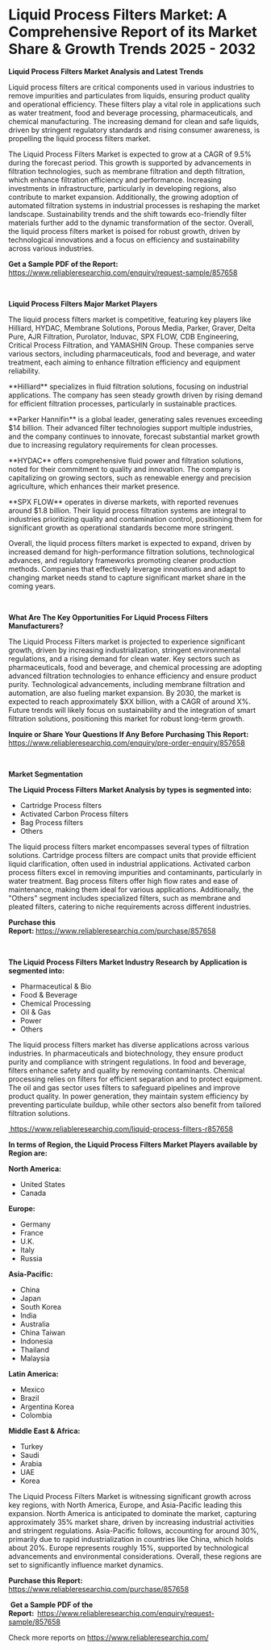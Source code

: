 <p><h1>Liquid Process Filters Market: A Comprehensive Report of its Market Share & Growth Trends 2025 - 2032</h1></p><p><strong>Liquid Process Filters Market Analysis and Latest Trends</strong></p>
<p><p>Liquid process filters are critical components used in various industries to remove impurities and particulates from liquids, ensuring product quality and operational efficiency. These filters play a vital role in applications such as water treatment, food and beverage processing, pharmaceuticals, and chemical manufacturing. The increasing demand for clean and safe liquids, driven by stringent regulatory standards and rising consumer awareness, is propelling the liquid process filters market.</p><p>The Liquid Process Filters Market is expected to grow at a CAGR of 9.5% during the forecast period. This growth is supported by advancements in filtration technologies, such as membrane filtration and depth filtration, which enhance filtration efficiency and performance. Increasing investments in infrastructure, particularly in developing regions, also contribute to market expansion. Additionally, the growing adoption of automated filtration systems in industrial processes is reshaping the market landscape. Sustainability trends and the shift towards eco-friendly filter materials further add to the dynamic transformation of the sector. Overall, the liquid process filters market is poised for robust growth, driven by technological innovations and a focus on efficiency and sustainability across various industries.</p></p>
<p><strong>Get a Sample PDF of the Report:&nbsp;</strong> <a href="https://www.reliableresearchiq.com/enquiry/request-sample/857658?utm_campaign=2947&utm_medium=2&utm_source=Github&utm_content=ia&utm_term=09042025&utm_id=liquid-process-filters">https://www.reliableresearchiq.com/enquiry/request-sample/857658</a></p>
<p>&nbsp;</p>
<p><strong>Liquid Process Filters Major Market Players</strong></p>
<p><p>The liquid process filters market is competitive, featuring key players like Hilliard, HYDAC, Membrane Solutions, Porous Media, Parker, Graver, Delta Pure, AJR Filtration, Purolator, Induvac, SPX FLOW, CDB Engineering, Critical Process Filtration, and YAMASHIN Group. These companies serve various sectors, including pharmaceuticals, food and beverage, and water treatment, each aiming to enhance filtration efficiency and equipment reliability.</p><p>**Hilliard** specializes in fluid filtration solutions, focusing on industrial applications. The company has seen steady growth driven by rising demand for efficient filtration processes, particularly in sustainable practices. </p><p>**Parker Hannifin** is a global leader, generating sales revenues exceeding $14 billion. Their advanced filter technologies support multiple industries, and the company continues to innovate, forecast substantial market growth due to increasing regulatory requirements for clean processes.</p><p>**HYDAC** offers comprehensive fluid power and filtration solutions, noted for their commitment to quality and innovation. The company is capitalizing on growing sectors, such as renewable energy and precision agriculture, which enhances their market presence. </p><p>**SPX FLOW** operates in diverse markets, with reported revenues around $1.8 billion. Their liquid process filtration systems are integral to industries prioritizing quality and contamination control, positioning them for significant growth as operational standards become more stringent.</p><p>Overall, the liquid process filters market is expected to expand, driven by increased demand for high-performance filtration solutions, technological advances, and regulatory frameworks promoting cleaner production methods. Companies that effectively leverage innovations and adapt to changing market needs stand to capture significant market share in the coming years.</p></p>
<p>&nbsp;</p>
<p><strong>What Are The Key Opportunities For Liquid Process Filters Manufacturers?</strong></p>
<p><p>The Liquid Process Filters market is projected to experience significant growth, driven by increasing industrialization, stringent environmental regulations, and a rising demand for clean water. Key sectors such as pharmaceuticals, food and beverage, and chemical processing are adopting advanced filtration technologies to enhance efficiency and ensure product purity. Technological advancements, including membrane filtration and automation, are also fueling market expansion. By 2030, the market is expected to reach approximately $XX billion, with a CAGR of around X%. Future trends will likely focus on sustainability and the integration of smart filtration solutions, positioning this market for robust long-term growth.</p></p>
<p><strong>Inquire or Share Your Questions If Any Before Purchasing This Report:</strong> <a href="https://www.reliableresearchiq.com/enquiry/pre-order-enquiry/857658?utm_campaign=2947&utm_medium=2&utm_source=Github&utm_content=ia&utm_term=09042025&utm_id=liquid-process-filters">https://www.reliableresearchiq.com/enquiry/pre-order-enquiry/857658</a></p>
<p>&nbsp;</p>
<p><strong>Market Segmentation</strong></p>
<p><strong>The Liquid Process Filters Market Analysis by types is segmented into:</strong></p>
<p><ul><li>Cartridge Process filters</li><li>Activated Carbon Process filters</li><li>Bag Process filters</li><li>Others</li></ul></p>
<p><p>The liquid process filters market encompasses several types of filtration solutions. Cartridge process filters are compact units that provide efficient liquid clarification, often used in industrial applications. Activated carbon process filters excel in removing impurities and contaminants, particularly in water treatment. Bag process filters offer high flow rates and ease of maintenance, making them ideal for various applications. Additionally, the "Others" segment includes specialized filters, such as membrane and pleated filters, catering to niche requirements across different industries.</p></p>
<p><strong>Purchase this Report:&nbsp;</strong><a href="https://www.reliableresearchiq.com/purchase/857658?utm_campaign=2947&utm_medium=2&utm_source=Github&utm_content=ia&utm_term=09042025&utm_id=liquid-process-filters">https://www.reliableresearchiq.com/purchase/857658</a></p>
<p>&nbsp;</p>
<p><strong>The Liquid Process Filters Market Industry Research by Application is segmented into:</strong></p>
<p><ul><li>Pharmaceutical & Bio</li><li>Food & Beverage</li><li>Chemical Processing</li><li>Oil & Gas</li><li>Power</li><li>Others</li></ul></p>
<p><p>The liquid process filters market has diverse applications across various industries. In pharmaceuticals and biotechnology, they ensure product purity and compliance with stringent regulations. In food and beverage, filters enhance safety and quality by removing contaminants. Chemical processing relies on filters for efficient separation and to protect equipment. The oil and gas sector uses filters to safeguard pipelines and improve product quality. In power generation, they maintain system efficiency by preventing particulate buildup, while other sectors also benefit from tailored filtration solutions.</p></p>
<p><a href="https://www.reliableresearchiq.com/liquid-process-filters-r857658?utm_campaign=2947&utm_medium=2&utm_source=Github&utm_content=ia&utm_term=09042025&utm_id=liquid-process-filters">&nbsp;https://www.reliableresearchiq.com/liquid-process-filters-r857658</a></p>
<p><strong>In terms of Region, the Liquid Process Filters Market Players available by Region are:</strong></p>
<p>
    <p> <strong> North America: </strong>
        <ul>
            <li>United States</li>
            <li>Canada</li>
        </ul>
        </p> 
    <p> <strong> Europe: </strong>
        <ul>
            <li>Germany</li>
            <li>France</li>
            <li>U.K.</li>
            <li>Italy</li>
            <li>Russia</li>
        </ul>
        </p> 
    <p> <strong> Asia-Pacific: </strong>
        <ul>
            <li>China</li>
            <li>Japan</li>
            <li>South Korea</li>
            <li>India</li>
            <li>Australia</li>
            <li>China Taiwan</li>
            <li>Indonesia</li>
            <li>Thailand</li>
            <li>Malaysia</li>
        </ul>
        </p> 
    <p> <strong> Latin America: </strong>
        <ul>
            <li>Mexico</li>
            <li>Brazil</li>
            <li>Argentina Korea</li>
            <li>Colombia</li>
        </ul>
        </p> 
    <p> <strong> Middle East & Africa: </strong>
        <ul>
            <li>Turkey</li>
            <li>Saudi</li>
            <li>Arabia</li>
            <li>UAE</li>
            <li>Korea</li>
        </ul>
    </p>
    </p>
<p><p>The Liquid Process Filters Market is witnessing significant growth across key regions, with North America, Europe, and Asia-Pacific leading this expansion. North America is anticipated to dominate the market, capturing approximately 35% market share, driven by increasing industrial activities and stringent regulations. Asia-Pacific follows, accounting for around 30%, primarily due to rapid industrialization in countries like China, which holds about 20%. Europe represents roughly 15%, supported by technological advancements and environmental considerations. Overall, these regions are set to significantly influence market dynamics.</p></p>
<p><strong>Purchase this Report: </strong><a href="https://www.reliableresearchiq.com/purchase/857658?utm_campaign=2947&utm_medium=2&utm_source=Github&utm_content=ia&utm_term=09042025&utm_id=liquid-process-filters">https://www.reliableresearchiq.com/purchase/857658</a></p>
<p>&nbsp;<strong>Get a Sample PDF of the Report:&nbsp;&nbsp;</strong><a href="https://www.reliableresearchiq.com/enquiry/request-sample/857658?utm_campaign=2947&utm_medium=2&utm_source=Github&utm_content=ia&utm_term=09042025&utm_id=liquid-process-filters">https://www.reliableresearchiq.com/enquiry/request-sample/857658</a></p>
<p><strong></strong></p>
<p>Check more reports on <a href="https://www.reliableresearchiq.com/?utm_campaign=2947&utm_medium=2&utm_source=Github&utm_content=ia&utm_term=09042025&utm_id=liquid-process-filters">https://www.reliableresearchiq.com/</a></p>
